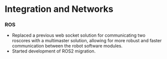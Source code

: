 # Integration and Networks
### ROS
- Replaced a previous web socket solution for communicating two roscores with a multimaster solution, allowing for more robust and faster communication between the robot software modules.
- Started development of ROS2 migration.